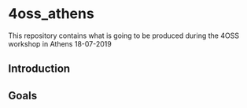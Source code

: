 # 4oss_athens
This repository contains what is going to be produced during the 4OSS workshop in Athens 18-07-2019

## Introduction 


## Goals
